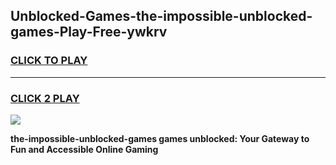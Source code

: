 
## Unblocked-Games-the-impossible-unblocked-games-Play-Free-ywkrv
<h3>
<a href="https://premium76.site?title=the-impossible-unblocked-games&ref=20A">CLICK TO PLAY</a></h3>
<hr>

<h3>
<a href="https://premium76.site?title=the-impossible-unblocked-games&ref=20A">CLICK 2 PLAY</a>
  
</h3>

<a href="https://premium76.site?title=the-impossible-unblocked-games&ref=20A"><img src="https://clearcache.store/games.png"></a>


**the-impossible-unblocked-games games unblocked: Your Gateway to Fun and Accessible Online Gaming**
